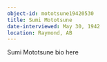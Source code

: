 ```yaml
---
object-id: mototsune19420530
title: Sumi Mototsune
date-interviewed: May 30, 1942
location: Raymond, AB
---
```


Sumi Mototsune bio here